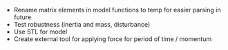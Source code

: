 - Rename matrix elements in model functions to temp for easier parsing in future
- Test robustness (inertia and mass, disturbance)
- Use STL for model
- Create external tool for applying force for period of time / momentum